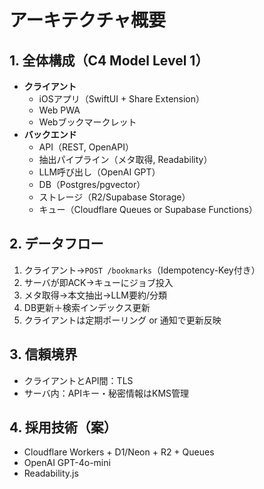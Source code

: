 # アーキテクチャ概要

## 1. 全体構成（C4 Model Level 1）
- **クライアント**  
  - iOSアプリ（SwiftUI + Share Extension）
  - Web PWA
  - Webブックマークレット
- **バックエンド**  
  - API（REST, OpenAPI）
  - 抽出パイプライン（メタ取得, Readability）
  - LLM呼び出し（OpenAI GPT）
  - DB（Postgres/pgvector）
  - ストレージ（R2/Supabase Storage）
  - キュー（Cloudflare Queues or Supabase Functions）

## 2. データフロー
1. クライアント→`POST /bookmarks`（Idempotency-Key付き）
2. サーバが即ACK→キューにジョブ投入
3. メタ取得→本文抽出→LLM要約/分類
4. DB更新＋検索インデックス更新
5. クライアントは定期ポーリング or 通知で更新反映

## 3. 信頼境界
- クライアントとAPI間：TLS
- サーバ内：APIキー・秘密情報はKMS管理

## 4. 採用技術（案）
- Cloudflare Workers + D1/Neon + R2 + Queues
- OpenAI GPT-4o-mini
- Readability.js
